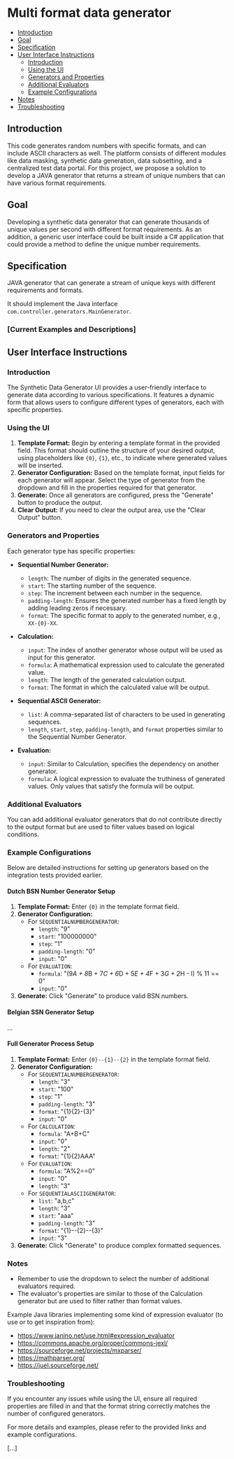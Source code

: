 # Multi format data generator

- [Introduction](#introduction)
- [Goal](#goal)
- [Specification](#specification)
- [User Interface Instructions](#user-interface-instructions)
  - [Introduction](#introduction-1)
  - [Using the UI](#using-the-ui)
  - [Generators and Properties](#generators-and-properties)
  - [Additional Evaluators](#additional-evaluators)
  - [Example Configurations](#example-configurations)
- [Notes](#notes)
- [Troubleshooting](#troubleshooting)

## Introduction
This code generates random numbers with specific formats, and can include ASCII characters as well. The platform consists of different modules like data masking, synthetic data generation, data subsetting, and a centralized test data portal. For this project, we propose a solution to develop a JAVA generator that returns a stream of unique numbers that can have various format requirements.

## Goal
Developing a synthetic data generator that can generate thousands of unique values per second with different format requirements. As an addition, a generic user interface could be built inside a C# application that could provide a method to define the unique number requirements.

## Specification
JAVA generator that can generate a stream of unique keys with different requirements and formats.

It should implement the Java interface `com.controller.generators.MainGenerator`.

### [Current Examples and Descriptions]

## User Interface Instructions

### Introduction
The Synthetic Data Generator UI provides a user-friendly interface to generate data according to various specifications. It features a dynamic form that allows users to configure different types of generators, each with specific properties.

### Using the UI
1. **Template Format:** Begin by entering a template format in the provided field. This format should outline the structure of your desired output, using placeholders like `{0}`, `{1}`, etc., to indicate where generated values will be inserted.
2. **Generator Configuration:** Based on the template format, input fields for each generator will appear. Select the type of generator from the dropdown and fill in the properties required for that generator.
3. **Generate:** Once all generators are configured, press the "Generate" button to produce the output.
4. **Clear Output:** If you need to clear the output area, use the "Clear Output" button.

### Generators and Properties
Each generator type has specific properties:

- **Sequential Number Generator:**
  - `length`: The number of digits in the generated sequence.
  - `start`: The starting number of the sequence.
  - `step`: The increment between each number in the sequence.
  - `padding-length`: Ensures the generated number has a fixed length by adding leading zeros if necessary.
  - `format`: The specific format to apply to the generated number, e.g., `XX-{0}-XX`.

- **Calculation:**
  - `input`: The index of another generator whose output will be used as input for this generator.
  - `formula`: A mathematical expression used to calculate the generated value.
  - `length`: The length of the generated calculation output.
  - `format`: The format in which the calculated value will be output.

- **Sequential ASCII Generator:**
  - `list`: A comma-separated list of characters to be used in generating sequences.
  - `length`, `start`, `step`, `padding-length`, and `format` properties similar to the Sequential Number Generator.

- **Evaluation:**
  - `input`: Similar to Calculation, specifies the dependency on another generator.
  - `formula`: A logical expression to evaluate the truthiness of generated values. Only values that satisfy the formula will be output.

### Additional Evaluators
You can add additional evaluator generators that do not contribute directly to the output format but are used to filter values based on logical conditions.

### Example Configurations
Below are detailed instructions for setting up generators based on the integration tests provided earlier.

#### Dutch BSN Number Generator Setup
1. **Template Format:** Enter `{0}` in the template format field.
2. **Generator Configuration:**
   - For `SEQUENTIALNUMBERGENERATOR`:
     - `length`: "9"
     - `start`: "100000000"
     - `step`: "1"
     - `padding-length`: "0"
     - `input`: "0"
   - For `EVALUATION`:
     - `formula`: "(9*A + 8*B + 7*C + 6*D + 5*E + 4*F + 3*G + 2*H - I) % 11 == 0"
     - `input`: "0"
3. **Generate:** Click "Generate" to produce valid BSN numbers.

#### Belgian SSN Generator Setup
...

#### Full Generator Process Setup
1. **Template Format:** Enter `{0}--{1}--{2}` in the template format field.
2. **Generator Configuration:**
   - For `SEQUENTIALNUMBERGENERATOR`:
     - `length`: "3"
     - `start`: "100"
     - `step`: "1"
     - `padding-length`: "3"
     - `format`: "{1}{2}-{3}"
     - `input`: "0"
   - For `CALCULATION`:
     - `formula`: "A+B+C"
     - `input`: "0"
     - `length`: "2"
     - `format`: "{1}{2}AAA"
   - For `EVALUATION`:
     - `formula`: "A%2==0"
     - `input`: "0"
     - `length`: "3"
   - For `SEQUENTIALASCIIGENERATOR`:
     - `list`: "a,b,c"
     - `length`: "3"
     - `start`: "aaa"
     - `padding-length`: "3"
     - `format`: "{1}--{2}--{3}"
     - `input`: "3"
3. **Generate:** Click "Generate" to produce complex formatted sequences.

### Notes
- Remember to use the dropdown to select the number of additional evaluators required.
- The evaluator's properties are similar to those of the Calculation generator but are used to filter rather than format values.

Example Java libraries implementing some kind of expression evaluator (to use or to get inspiration from):

 - https://www.janino.net/use.html#expression_evaluator
 - https://commons.apache.org/proper/commons-jexl/
 - https://sourceforge.net/projects/mxparser/
 - https://mathparser.org/
 - https://juel.sourceforge.net/

### Troubleshooting
If you encounter any issues while using the UI, ensure all required properties are filled in and that the format string correctly matches the number of configured generators.

For more details and examples, please refer to the provided links and example configurations.

[...]

